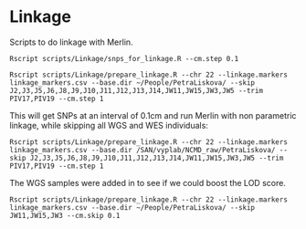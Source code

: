 # Linkage

Scripts to do linkage with Merlin.

```
Rscript scripts/Linkage/snps_for_linkage.R --cm.step 0.1
```

```
Rscript scripts/Linkage/prepare_linkage.R --chr 22 --linkage.markers linkage_markers.csv --base.dir ~/People/PetraLiskova/ --skip J2,J3,J5,J6,J8,J9,J10,J11,J12,J13,J14,JW11,JW15,JW3,JW5 --trim PIV17,PIV19 --cm.step 1
```

This will get SNPs at an interval of 0.1cm and run Merlin with non parametric linkage, while skipping all WGS and WES individuals:
```
Rscript scripts/Linkage/prepare_linkage.R --chr 22 --linkage.markers linkage_markers.csv --base.dir /SAN/vyplab/NCMD_raw/PetraLiskova/ --skip J2,J3,J5,J6,J8,J9,J10,J11,J12,J13,J14,JW11,JW15,JW3,JW5 --trim PIV17,PIV19 --cm.step 1
```

The WGS samples were added in to see if we could boost the LOD score.

```
Rscript scripts/Linkage/prepare_linkage.R --chr 22 --linkage.markers linkage_markers.csv --base.dir ~/People/PetraLiskova/ --skip JW11,JW15,JW3 --cm.skip 0.1
```




